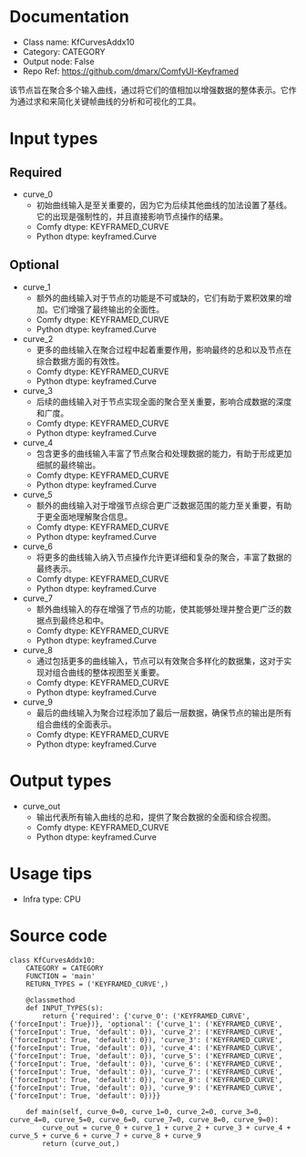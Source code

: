 # Documentation
- Class name: KfCurvesAddx10
- Category: CATEGORY
- Output node: False
- Repo Ref: https://github.com/dmarx/ComfyUI-Keyframed

该节点旨在聚合多个输入曲线，通过将它们的值相加以增强数据的整体表示。它作为通过求和来简化关键帧曲线的分析和可视化的工具。

# Input types
## Required
- curve_0
    - 初始曲线输入是至关重要的，因为它为后续其他曲线的加法设置了基线。它的出现是强制性的，并且直接影响节点操作的结果。
    - Comfy dtype: KEYFRAMED_CURVE
    - Python dtype: keyframed.Curve
## Optional
- curve_1
    - 额外的曲线输入对于节点的功能是不可或缺的，它们有助于累积效果的增加。它们增强了最终输出的全面性。
    - Comfy dtype: KEYFRAMED_CURVE
    - Python dtype: keyframed.Curve
- curve_2
    - 更多的曲线输入在聚合过程中起着重要作用，影响最终的总和以及节点在综合数据方面的有效性。
    - Comfy dtype: KEYFRAMED_CURVE
    - Python dtype: keyframed.Curve
- curve_3
    - 后续的曲线输入对于节点实现全面的聚合至关重要，影响合成数据的深度和广度。
    - Comfy dtype: KEYFRAMED_CURVE
    - Python dtype: keyframed.Curve
- curve_4
    - 包含更多的曲线输入丰富了节点聚合和处理数据的能力，有助于形成更加细腻的最终输出。
    - Comfy dtype: KEYFRAMED_CURVE
    - Python dtype: keyframed.Curve
- curve_5
    - 额外的曲线输入对于增强节点综合更广泛数据范围的能力至关重要，有助于更全面地理解聚合信息。
    - Comfy dtype: KEYFRAMED_CURVE
    - Python dtype: keyframed.Curve
- curve_6
    - 将更多的曲线输入纳入节点操作允许更详细和复杂的聚合，丰富了数据的最终表示。
    - Comfy dtype: KEYFRAMED_CURVE
    - Python dtype: keyframed.Curve
- curve_7
    - 额外曲线输入的存在增强了节点的功能，使其能够处理并整合更广泛的数据点到最终总和中。
    - Comfy dtype: KEYFRAMED_CURVE
    - Python dtype: keyframed.Curve
- curve_8
    - 通过包括更多的曲线输入，节点可以有效聚合多样化的数据集，这对于实现对组合曲线的整体视图至关重要。
    - Comfy dtype: KEYFRAMED_CURVE
    - Python dtype: keyframed.Curve
- curve_9
    - 最后的曲线输入为聚合过程添加了最后一层数据，确保节点的输出是所有组合曲线的全面表示。
    - Comfy dtype: KEYFRAMED_CURVE
    - Python dtype: keyframed.Curve

# Output types
- curve_out
    - 输出代表所有输入曲线的总和，提供了聚合数据的全面和综合视图。
    - Comfy dtype: KEYFRAMED_CURVE
    - Python dtype: keyframed.Curve

# Usage tips
- Infra type: CPU

# Source code
```
class KfCurvesAddx10:
    CATEGORY = CATEGORY
    FUNCTION = 'main'
    RETURN_TYPES = ('KEYFRAMED_CURVE',)

    @classmethod
    def INPUT_TYPES(s):
        return {'required': {'curve_0': ('KEYFRAMED_CURVE', {'forceInput': True})}, 'optional': {'curve_1': ('KEYFRAMED_CURVE', {'forceInput': True, 'default': 0}), 'curve_2': ('KEYFRAMED_CURVE', {'forceInput': True, 'default': 0}), 'curve_3': ('KEYFRAMED_CURVE', {'forceInput': True, 'default': 0}), 'curve_4': ('KEYFRAMED_CURVE', {'forceInput': True, 'default': 0}), 'curve_5': ('KEYFRAMED_CURVE', {'forceInput': True, 'default': 0}), 'curve_6': ('KEYFRAMED_CURVE', {'forceInput': True, 'default': 0}), 'curve_7': ('KEYFRAMED_CURVE', {'forceInput': True, 'default': 0}), 'curve_8': ('KEYFRAMED_CURVE', {'forceInput': True, 'default': 0}), 'curve_9': ('KEYFRAMED_CURVE', {'forceInput': True, 'default': 0})}}

    def main(self, curve_0=0, curve_1=0, curve_2=0, curve_3=0, curve_4=0, curve_5=0, curve_6=0, curve_7=0, curve_8=0, curve_9=0):
        curve_out = curve_0 + curve_1 + curve_2 + curve_3 + curve_4 + curve_5 + curve_6 + curve_7 + curve_8 + curve_9
        return (curve_out,)
```